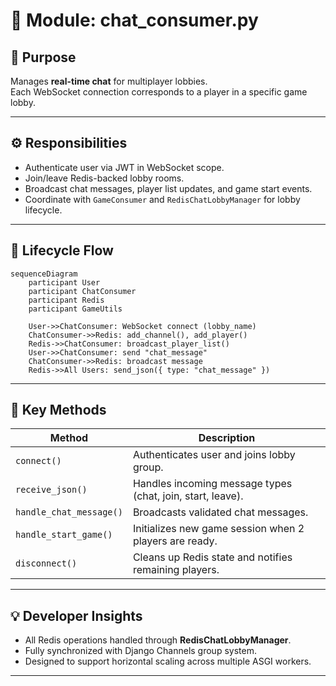 # 🧩 Module: chat_consumer.py

## 📘 Purpose
Manages **real-time chat** for multiplayer lobbies.  
Each WebSocket connection corresponds to a player in a specific game lobby.

---

## ⚙️ Responsibilities
- Authenticate user via JWT in WebSocket scope.
- Join/leave Redis-backed lobby rooms.
- Broadcast chat messages, player list updates, and game start events.
- Coordinate with `GameConsumer` and `RedisChatLobbyManager` for lobby lifecycle.

---

## 🔄 Lifecycle Flow

```mermaid
sequenceDiagram
    participant User
    participant ChatConsumer
    participant Redis
    participant GameUtils

    User->>ChatConsumer: WebSocket connect (lobby_name)
    ChatConsumer->>Redis: add_channel(), add_player()
    Redis->>ChatConsumer: broadcast_player_list()
    User->>ChatConsumer: send "chat_message"
    ChatConsumer->>Redis: broadcast message
    Redis->>All Users: send_json({ type: "chat_message" })
```

---

## 🧱 Key Methods

| Method | Description |
|--------|--------------|
| `connect()` | Authenticates user and joins lobby group. |
| `receive_json()` | Handles incoming message types (chat, join, start, leave). |
| `handle_chat_message()` | Broadcasts validated chat messages. |
| `handle_start_game()` | Initializes new game session when 2 players are ready. |
| `disconnect()` | Cleans up Redis state and notifies remaining players. |

---

## 💡 Developer Insights
- All Redis operations handled through **RedisChatLobbyManager**.
- Fully synchronized with Django Channels group system.
- Designed to support horizontal scaling across multiple ASGI workers.

---
